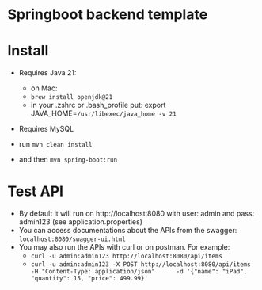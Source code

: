 # Springboot backend template

# Install
- Requires Java 21:
	- on Mac:
	- `brew install openjdk@21`
	- in your .zshrc or .bash_profile put:
		export JAVA_HOME=`/usr/libexec/java_home -v 21`

- Requires MySQL

- run `mvn clean install`
- and then `mvn spring-boot:run`

# Test API
- By default it will run on http://localhost:8080 with user: admin and pass: admin123 (see application.properties)
- You can access documentations about the APIs from the swagger: `localhost:8080/swagger-ui.html`
- You may also run the APIs with curl or on postman. For example:
	- `curl -u admin:admin123 http://localhost:8080/api/items`
	- `curl -u admin:admin123 -X POST http://localhost:8080/api/items      -H "Content-Type: application/json"      -d '{"name": "iPad", "quantity": 15, "price": 499.99}'`
